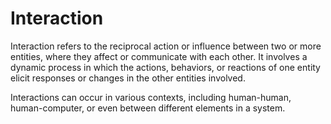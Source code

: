 # Interaction

Interaction refers to the reciprocal action or influence between two or more entities, where they affect or communicate with each other. It involves a dynamic process in which the actions, behaviors, or reactions of one entity elicit responses or changes in the other entities involved.

Interactions can occur in various contexts, including human-human, human-computer, or even between different elements in a system.